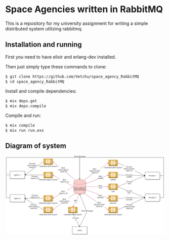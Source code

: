# Space Agencies written in RabbitMQ

This is a repository for my university assignment for writing a simple distributed system utilizing rabbitmq. 

## Installation and running

First you need to have elixir and erlang-dev installed.

Then just simply type these commands to clone: 

    $ git clone https://github.com/Vetchu/space_agency_RabbitMQ
    $ cd space_agency_RabbitMQ

Install and compile dependencies:

    $ mix deps.get
    $ mix deps.compile

Compile and run:

    $ mix compile
    $ mix run run.exs

## Diagram of system

![diagram](./docs/Diagram.png "Diagram of system")